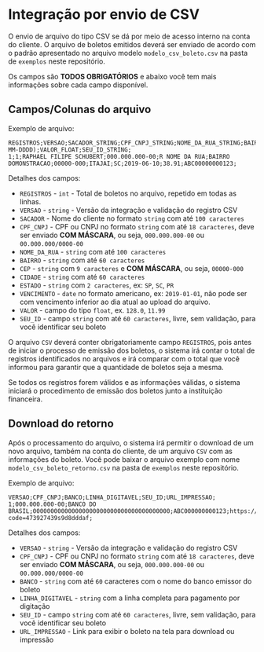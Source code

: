 # Integração por envio de CSV
O envio de arquivo do tipo CSV se dá por meio de acesso interno na conta do cliente. O arquivo de boletos emitidos deverá ser enviado de acordo com o padrão apresentado no arquivo modelo `modelo_csv_boleto.csv` na pasta de `exemplos` neste repositório.

Os campos são **TODOS OBRIGATÓRIOS** e abaixo você tem mais informações sobre cada campo disponível.

## Campos/Colunas do arquivo
Exemplo de arquivo:
```csv
REGISTROS;VERSAO;SACADOR_STRING;CPF_CNPJ_STRING;NOME_DA_RUA_STRING;BAIRRO_STRING;CEP_STRING;CIDADE_STRING;ESTADO_STRING;VENCIMENTO_DATE(YYYY-MM-DDDD);VALOR_FLOAT;SEU_ID_STRING;
1;1;RAPHAEL FILIPE SCHUBERT;000.000.000-00;R NOME DA RUA;BAIRRO DOMONSTRACAO;00000-000;ITAJAI;SC;2019-06-10;38.91;ABC00000000123;
```

Detalhes dos campos:
* `REGISTROS` - `int` - Total de boletos no arquivo, repetido em todas as linhas.
* `VERSAO` - `string` - Versão da integração e validação do registro CSV
* `SACADOR` - Nome do cliente no formato `string` com até `100 caracteres`
* `CPF_CNPJ` - CPF ou CNPJ no formato `string` com até `18 caracteres`, deve ser enviado **COM MÁSCARA**, ou seja, `000.000.000-00` ou `00.000.000/0000-00`
* `NOME_DA_RUA` - `string` com até `100 caracteres`
* `BAIRRO` - `string` com até `60 caracteres`
* `CEP` - `string` com `9 caracteres` e **COM MÁSCARA**, ou seja, `00000-000`
* `CIDADE` - `string` com até `60 caracteres`
* `ESTADO` - `string` com `2 caracteres`, ex: `SP`, `SC`, `PR`
* `VENCIMENTO` - `date` no formato americano, ex: `2019-01-01`, não pode ser com vencimento inferior ao dia atual ao upload do arquivo.
* `VALOR` - campo do tipo `float`, ex. `128.0`, `11.99`
* `SEU_ID` - campo `string` com até `60 caracteres`, livre, sem validação, para você identificar seu boleto

O arquivo `CSV` deverá conter obrigatoriamente campo `REGISTROS`, pois antes de iniciar o processo de emissão dos boletos, o sistema irá contar o total de registros identificados no arquivos e irá comparar com o total que você informou para garantir que a quantidade de boletos seja a mesma.

Se todos os registros forem válidos e as informações válidas, o sistema iniciará o procedimento de emissão dos boletos junto a instituição financeira.

## Download do retorno
Após o processamento do arquivo, o sistema irá permitir o download de um novo arquivo, também na conta do cliente, de um arquivo `CSV` com as informações do boleto. Você pode baixar o arquivo exemplo com nome `modelo_csv_boleto_retorno.csv` na pasta de `exemplos` neste repositório.

Exemplo de arquivo:
```csv
VERSAO;CPF_CNPJ;BANCO;LINHA_DIGITAVEL;SEU_ID;URL_IMPRESSAO;
1;000.000.000-00;BANCO DO BRASIL;000000000000000000000000000000000000000;ABC000000000123;https://server.nomedainstituicao.com/api/exemplo/emissao/boleto?code=473927439s9d8dddaf;
```

Detalhes dos campos:
* `VERSAO` - `string` - Versão da integração e validação do registro CSV
* `CPF_CNPJ` - CPF ou CNPJ no formato `string` com até `18 caracteres`, deve ser enviado **COM MÁSCARA**, ou seja, `000.000.000-00` ou `00.000.000/0000-00`
* `BANCO` - `string` com até `60` caracteres com o nome do banco emissor do boleto
* `LINHA_DIGITAVEL` - `string` com a linha completa para pagamento por digitação
* `SEU_ID` - campo `string` com até `60 caracteres`, livre, sem validação, para você identificar seu boleto
* `URL_IMPRESSAO` - Link para exibir o boleto na tela para download ou impressão
